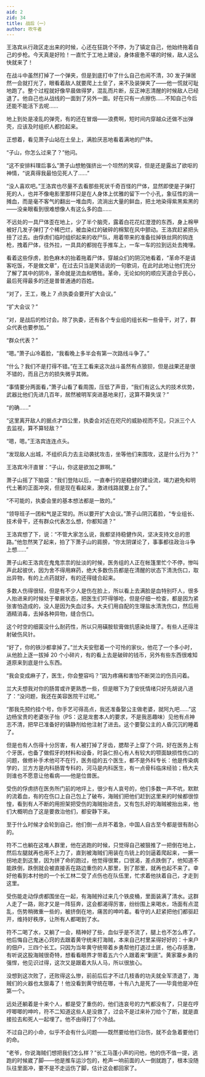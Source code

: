 ```yaml
---
aid: 2
zid: 34
title: 战后（一）
author: 吹牛者
---
```


王洛宾从行政区走出来的时候，心还在狂跳个不停，为了镇定自己，他始终拖着自己的步枪。今天真是好险！一直忙于工地上建设，身体疲惫不堪的时候，敌人这么快就来了！

在战斗中虽然打掉了一个弹夹，但是到底打中了什么自己也闹不清，30 发子弹居然一会就打光了，眼看着敌人就要爬上土垒了，来不及装弹夹了——他一慌就可耻地跑了。整个过程就好像早晨做得梦，混乱而片断，反正神志清醒的时候敌人已经退了。他自己也从战线的一面到了另外一面。好在只有一点擦伤……不知自己今后还能不能活下去呢……

地上到处是凌乱的弹壳，有的还在冒烟——浪费啊，短时间内穿越众还做不出弹壳，应该及时组织人都捡起来。

正想着，看见萧子山站在土垒上，满脸厌恶地看着满地的尸体。

“子山，你怎么过来了？”他问。

“这不安排料理后事么”萧子山想勉强挤出一个坦然的笑容，但是还是露出了欲呕的神情，“说真得我最怕见死人了……”

“没人喜欢吧。”王洛宾也尽量不去看那些死状千奇百怪的尸体，显然即使是子弹打死的人，也并不像电影里那样只是在人身体上优雅的留下一个小孔，象征性的淌一摊血，而是毫不客气的翻出一堆血肉，流淌出大量的鲜血，把土地染得紫黑紫黑的——没亲眼看到很难想像人有这么多的血……

不远处的一具尸体歪在地上，少了半个脑壳，露着白花花红澄澄的东西，身上棉甲被好几发子弹打了个稀巴烂，被血染红的破碎的棉絮在风中颤动。王洛宾赶紧把头扭了过去。由俘虏们临时组织起来的收尸队，用着带来的准备拉掉铁丝网的钩连枪，拽着尸体，往外拉，一具具的都抛在手推车上，一车一车的拉到远处去掩埋。

看着这些俘虏，脸色麻木的抬着拖着尸体，穿越众们的阴沉地看着，“革命不是请客吃饭，不是做文章”，在过去只当是笑话说的一句歌词，在此时此地让他们充分了解了其中的阴冷，革命就是流血和牺牲。革命，无论如何的顺应天道合乎民心，最后死得最多的还是普普通通的百姓。

“对了，王工，晚上 7 点执委会要开扩大会议。”

“扩大会议？”

“对，是战后的检讨会。除了执委，还有各个专业组的组长和一些骨干，对了，群众代表也要参加。”

“群众代表？”

“嗯。”萧子山冷着脸，“我看晚上多半会有第一次路线斗争了。”

“什么？我们不是打得不错。”在王工看来这次战斗虽然有点狼狈，但是战果还是很不错的，而且己方的损失微乎其微。

“事情要分两面看，”萧子山看了看周围，压低了声音，“我们有这么大的技术优势，武器比他们先进几百年，居然被明军突进基地来打，这算不算失误？”

“的确……”

“这里离开敌人的据点才四公里，执委会对近在咫尺的威胁视而不见，只派三个人去监视，算不算轻敌？”

“嗯，嗯。”王洛宾连连点头。

“发现敌人出城，不组织兵力去主动袭扰攻击，坐等他们来围攻，这是什么行为？”

王洛宾冷汗直冒：“子山，你这是欲加之罪啊。”

萧子山摇了下脑袋：“我们登陆以后，一直奉行的是稳健的建设流，竭力避免和明代土著的正面冲突，但是现在看起来，激进线路就要上台了。”

“不可能的，执委会里的基本想法都是一致的。”

“领导班子一团和气是正常的。所以要开扩大会议。”萧子山阴沉着脸，“专业组长、技术骨干，还有群众代表怎么想，你都知道？”

王洛宾想了下，说：“不管大家怎么说，我都坚持稳健作风，坚决支持文总的思路。”他忽然笑了起来，拍了下萧子山的肩膀，“你太阴谋论了，事事都往政治斗争上想……”

萧子山和王洛宾在鬼鬼祟祟的扯淡的时候，医务组的人正在帐篷里忙个不停，惨叫声此起彼伏，因为舍不得用麻药，绝大多数伤员都是在清醒的状态下清洗伤口，取出异物，有的上点药就好，有的还得缝合起来。

多数人伤得很轻，但是有不少人是伤在脸上，所以看上去满脸是血特别吓人，很多人抬进来的时候处于晕厥状态，把医生们吓得够呛，但是仔细一检查，都是因为紧张害怕造成的，没人是因为失血过多。大夫们用自配的生理盐水清洗伤口，然后用酒精消毒，去掉各种异物，缝合伤口。

这个时空的细菌没什么耐药性，所以只用磺胺软膏做抗感染处理了。有些人还得注射破伤风针。

“好了，你的铁沙都拿掉了。”兰大夫安慰着一个可怜的家伙，他花了一个多小时，从他脸上逐一拔掉 20 个小碎片，有的看上去是破碎的钱币，另外有些东西很难知道原来到底是什么东西。

“我会变成麻子了，医生，你会整容吗？”因为疼痛和害怕不断哭泣的伤员问着。

兰大夫想我对你的肠胃或许更熟悉一些，但是眼下为了安抚情绪只好先胡说八道了：“没问题，我还在美容医院干过呢。”

“那我先预约挂个号，你手艺可得高点，我还准备娶公主做老婆，就阿九吧……”这边杨宝贵的老婆张子怡（PS：这是龙套本人的要求，不是我恶趣味）见他有点神志不清，把早已准备好的镇静剂给他注射了进去。这个要娶公主的人昏沉沉的睡着了。

但是也有人伤得十分厉害，有人被打掉了牙齿，腮帮子上穿了个洞，好在医务上有个牙医，也备了做假牙的材料和设备，时袅仁担心有人有较大的颚面缺损性伤口的问题，做修补手术他可不在行，医务组的五个医生，都不是外科专长：他是传染病学的，兰方方是内科肠胃专科的，河马是内科医生，有一点骨科临床经验；杨大夫则谁也不愿意让他看病——他是位兽医。

受伤的俘虏挤在医务所门前的地坪上，很少有人哀号的，他们多数一声不吭，默默的流着血，有的在伤口上自己包上了破布，海贼们把他们赶到这里来的时候都很惊惶，看到有人不断的用担架把受伤的海贼抬进去，又有包扎好的海贼被抬出来，他们大概明白了这是要救治他们，都安静下来。

至于什么时候才会轮到自己，他们倒一点并不着急，中国人自古至今都是很有耐心的。

符不二也躺在这堆人群里，他在逃跑的时候，只觉得自己被狠推了一把倒在地上，然后左腿就再也用不上力了，直到被海贼们用装在鸟铳上的剑逼着爬起来，一撅一拐地走到这里，因为拼了命的跑过，他觉得很累，口很渴，差点跌倒了，他知道不能跌倒，跌倒就会被直接丢在路边重伤的人那里，到了那里，就再也起不来了。幸好他看到本村他的一个长工林二受了点伤也在队伍里，忙求着他扶着自己，才走到这里。

受伤能走动俘虏都围坐在一起，有海贼拎过来几个铁皮桶，里面装满了清水。这群人走了一路，刚才又是一阵狂奔，这会都渴得厉害，纷纷围上来喝水，场面有点混乱，伤势稍微重一些的，被挤倒在地，痛苦的呻吟着。看守的人赶紧把他们都驱赶开，维持好秩序，让所有人都喝到了水。

符不二喝了水，又躺了一会，精神好了些，血似乎是不流了，腿上也不怎么疼了。他后悔自己鬼迷心窍的去跟着黄守统来打海贼，本来自己村里呆得好好的：十来户的佃户，三四个长工。只因为当年黄守统带着乡勇帮他打退过土匪，他心存感激，有听说这股海贼很奇特，想看看眼界才带着五六个人跟着来“剿匪”。黄家寨乡勇的强悍，他见识过得，这次又是跟着大队人马，所以很放心。

没想到这次败了，还败得这么惨，前前后后才不过几枝香的功夫就全军溃退了，海贼们的火器也太狠毒了！他没看到黄守统在哪，十有八九是死了——毕竟他是冲在第一个。

远处还躺着是十来个人，都是受了重伤的，他们连哀号的力气都没有了，只是在哼哼唧唧的呻吟，符不二知道这些人是没救了，过会不是过来补刀给个了断，就是直接拉去和死人一起埋了。他不由得打了个冷战。

不过自己的小命，似乎不会有什么问题——既然要给他们治伤，就不会急着要他们的命。

“老爷，你说海贼们想把我们怎么样？”长工马蓬小声的问他，他的伤不值一提，逃跑的时候崴了脚——他是推车运沙包的，枪声一响前面的人一倒就跑了，根本没随队往里面冲，要不是不走运伤了脚，估计这会都回家了。
